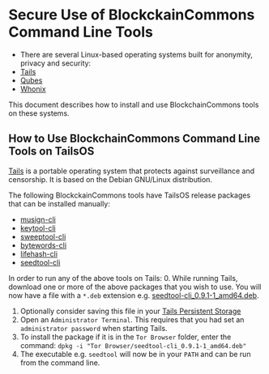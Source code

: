 # Secure Use of BlockckainCommons Command Line Tools
- There are several Linux-based operating systems built for anonymity, privacy and security:
- [Tails](https://tails.boum.org/)
- [Qubes](https://www.qubes-os.org/)
- [Whonix](https://www.whonix.org/)

This document describes how to install and use BlockchainCommons tools on these systems.

## How to Use BlockchainCommons Command Line Tools on TailsOS

[Tails](https://tails.boum.org/) is a portable operating system that protects against surveillance and censorship. It is based on the Debian GNU/Linux distribution.

The following BlockckainCommons tools have TailsOS release packages that can be installed manually:
- [musign-cli](https://github.com/BlockchainCommons/musign-cli/releases/tag/0.1.0)
- [keytool-cli](https://github.com/BlockchainCommons/keytool-cli/releases/tag/debian%2F0.7.1-1)
- [sweeptool-cli](https://github.com/BlockchainCommons/sweeptool-cli/releases/tag/debian%2F0.1.0-1)
- [bytewords-cli](https://github.com/BlockchainCommons/bytewords-cli/releases/tag/debian%2F0.3.2-1)
- [lifehash-cli](https://github.com/BlockchainCommons/lifehash-cli/releases/tag/debian%2F0.1.0-1)
- [seedtool-cli](https://github.com/BlockchainCommons/seedtool-cli/releases/tag/debian%2F0.9.1-1) 

In order to run any of the above tools on Tails:
0. While running Tails, download one or more of the above packages that you wish to use. You will now have a file with a `*.deb` extension e.g. [seedtool-cli_0.9.1-1_amd64.deb](https://github.com/BlockchainCommons/seedtool-cli/releases/download/debian%2F0.9.1-1/seedtool-cli_0.9.1-1_amd64.deb).
1. Optionally consider saving this file in your [Tails Persistent Storage](https://tails.boum.org/doc/persistent_storage/index.en.html)
2. Open an `Administrator Terminal`. This requires that you had set an `administrator password` when starting Tails.
3. To install the package if it is in the `Tor Browser` folder, enter the command: `dpkg -i "Tor Browser/seedtool-cli_0.9.1-1_amd64.deb"`
4. The executable e.g. `seedtool` will now be in your `PATH` and can be run from the command line.
